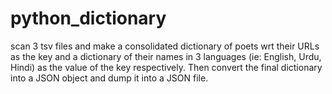 # python_dictionary
scan 3 tsv files and make a consolidated dictionary of poets wrt their URLs as the key and a dictionary of their names in 3 languages (ie: English, Urdu, Hindi) as the value of the key respectively. Then convert the final dictionary into a JSON object and dump it into a JSON file.
